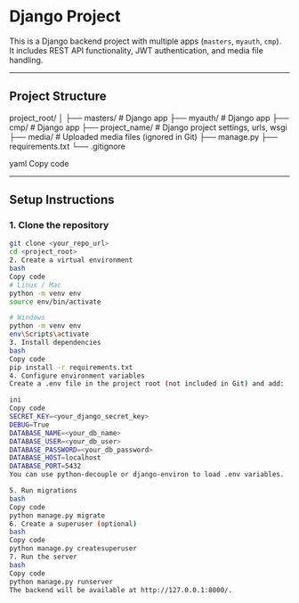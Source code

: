 # Django Project

This is a Django backend project with multiple apps (`masters`, `myauth`, `cmp`).  
It includes REST API functionality, JWT authentication, and media file handling.

---

## Project Structure

project_root/
│
├── masters/ # Django app
├── myauth/ # Django app
├── cmp/ # Django app
├── project_name/ # Django project settings, urls, wsgi
├── media/ # Uploaded media files (ignored in Git)
├── manage.py
├── requirements.txt
└── .gitignore

yaml
Copy code

---

## Setup Instructions

### 1. Clone the repository
```bash
git clone <your_repo_url>
cd <project_root>
2. Create a virtual environment
bash
Copy code
# Linux / Mac
python -m venv env
source env/bin/activate

# Windows
python -m venv env
env\Scripts\activate
3. Install dependencies
bash
Copy code
pip install -r requirements.txt
4. Configure environment variables
Create a .env file in the project root (not included in Git) and add:

ini
Copy code
SECRET_KEY=<your_django_secret_key>
DEBUG=True
DATABASE_NAME=<your_db_name>
DATABASE_USER=<your_db_user>
DATABASE_PASSWORD=<your_db_password>
DATABASE_HOST=localhost
DATABASE_PORT=5432
You can use python-decouple or django-environ to load .env variables.

5. Run migrations
bash
Copy code
python manage.py migrate
6. Create a superuser (optional)
bash
Copy code
python manage.py createsuperuser
7. Run the server
bash
Copy code
python manage.py runserver
The backend will be available at http://127.0.0.1:8000/.